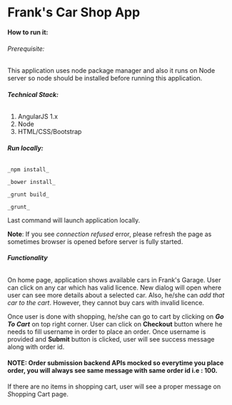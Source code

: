 # Frank's Car Shop App

**How to run it:**

###### Prerequisite:
 This application uses node package manager and also it runs on Node server so node should be installed before running this application.

###### **Technical Stack:**
1. AngularJS 1.x
2. Node
3. HTML/CSS/Bootstrap

###### **Run locally:**

    _npm install_
    
    _bower install_
    
    _grunt build_

    _grunt_
    
 Last command will launch application locally. 
 
 **Note**: If you see _connection refused_ error, please refresh the page as sometimes browser is opened before server is fully started.

###### **Functionality** 
On home page, application shows available cars in Frank's Garage. User can click on any car which has valid licence.
New dialog will open where user can see more details about a selected car. Also, he/she can _add that car to the cart_. However, they cannot buy cars with invalid licence.

Once user is done with shopping, he/she can go to cart by clicking on _**Go To Cart**_ on top right corner.
User can click on **Checkout** button where he needs to fill username in order to place an order. Once username is provided and **Submit** button is clicked, user will see success message along with order id.

#### **NOTE**: Order submission backend APIs mocked so everytime you place order, you will always see same message with same order id i.e : 100.

If there are no items in shopping cart, user will see a proper message on *S*hopping Cart page. 

